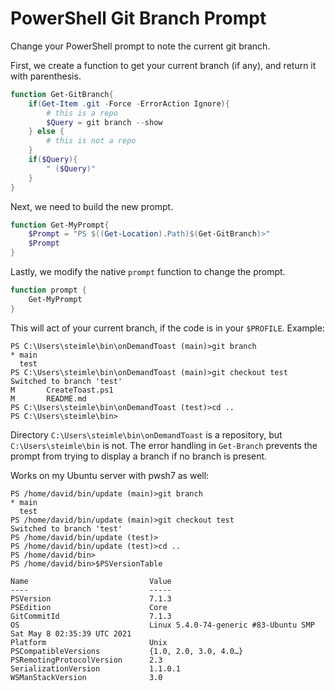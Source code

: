 # PowerShell Git Branch Prompt

Change your PowerShell prompt to note the current git branch.

First, we create a function to get your current branch (if any), and return it with parenthesis.

```powershell
function Get-GitBranch{
    if(Get-Item .git -Force -ErrorAction Ignore){
        # this is a repo
        $Query = git branch --show
    } else {
        # this is not a repo
    }
    if($Query){
        " ($Query)"
    }
}
```


Next, we need to build the new prompt.

```powershell
function Get-MyPrompt{
    $Prompt = "PS $((Get-Location).Path)$(Get-GitBranch)>"
    $Prompt
}
```

Lastly, we modify the native ``prompt`` function to change the prompt.

```powershell
function prompt {
    Get-MyPrompt
}
```

This will act of your current branch, if the code is in your ``$PROFILE``. Example:

```
PS C:\Users\steimle\bin\onDemandToast (main)>git branch
* main
  test
PS C:\Users\steimle\bin\onDemandToast (main)>git checkout test
Switched to branch 'test'
M       CreateToast.ps1
M       README.md
PS C:\Users\steimle\bin\onDemandToast (test)>cd ..
PS C:\Users\steimle\bin>
```

Directory ``C:\Users\steimle\bin\onDemandToast`` is a repository, but ``C:\Users\steimle\bin`` is not. The error handling in ``Get-Branch``  prevents the prompt from trying to display a branch if no branch is present.

Works on my Ubuntu server with pwsh7 as well:

```
PS /home/david/bin/update (main)>git branch       
* main
  test
PS /home/david/bin/update (main)>git checkout test
Switched to branch 'test'
PS /home/david/bin/update (test)>
PS /home/david/bin/update (test)>cd ..
PS /home/david/bin>
PS /home/david/bin>$PSVersionTable

Name                           Value
----                           -----
PSVersion                      7.1.3
PSEdition                      Core
GitCommitId                    7.1.3
OS                             Linux 5.4.0-74-generic #83-Ubuntu SMP Sat May 8 02:35:39 UTC 2021
Platform                       Unix
PSCompatibleVersions           {1.0, 2.0, 3.0, 4.0…}
PSRemotingProtocolVersion      2.3
SerializationVersion           1.1.0.1
WSManStackVersion              3.0
```
